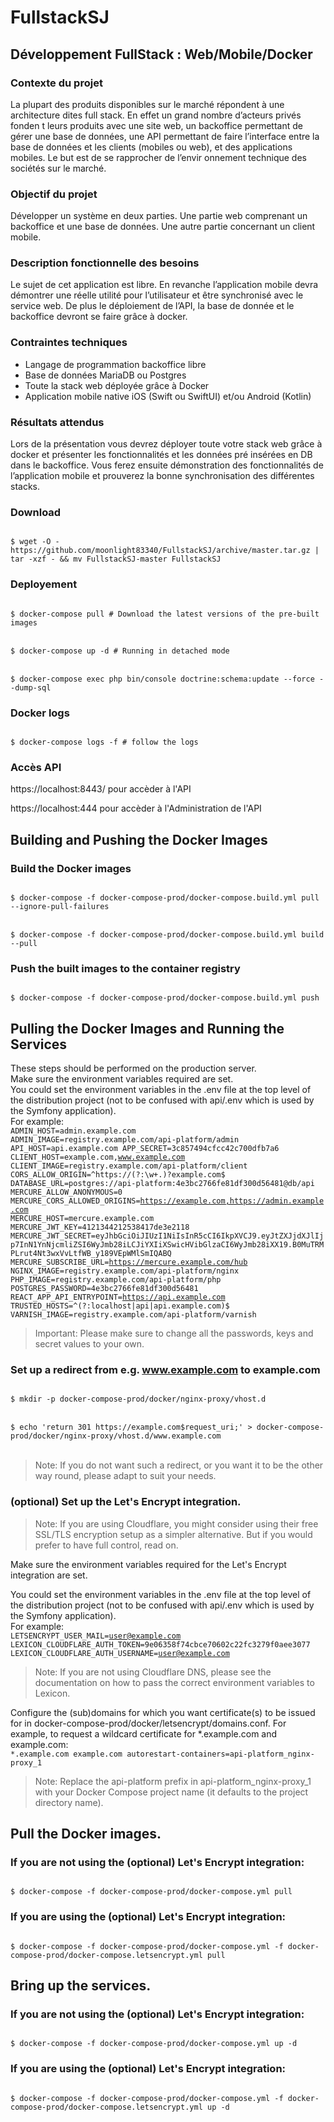 # FullstackSJ
## Développement FullStack : Web/Mobile/Docker

### Contexte du projet
La plupart des produits disponibles sur le marché répondent à une architecture dites full stack.
En effet un grand nombre d’acteurs privés fonden t leurs produits avec une site web, un
backoffice permettant de gérer une base de données, une API permettant de faire l’interface
entre la base de données et les clients (mobiles ou web), et des applications mobiles. Le but est
de se rapprocher de l’envir onnement technique des sociétés sur le marché.

### Objectif du projet
Développer un système en deux parties. Une partie web comprenant un backoffice et une base
de données. Une autre partie concernant un client mobile.

### Description fonctionnelle des besoins
Le sujet de cet application est libre. En revanche l’application mobile devra démontrer une réelle
utilité pour l’utilisateur et être synchronisé avec le service web. De plus le déploiement de l’API,
la base de donnée et le backoffice devront se faire grâce à docker.

### Contraintes techniques
- Langage de programmation backoffice libre
- Base de données MariaDB ou Postgres
- Toute la stack web déployée grâce à Docker
- Application mobile native iOS (Swift ou SwiftUI) et/ou Android (Kotlin)

### Résultats attendus
Lors de la présentation vous devrez déployer toute votre stack web grâce à docker et présenter
les fonctionnalités et les données pré insérées en DB dans le backoffice. Vous ferez ensuite
démonstration des fonctionnalités de l’application mobile et prouverez la bonne synchronisation
des différentes stacks.

### Download
<code>
$ wget -O - https://github.com/moonlight83340/FullstackSJ/archive/master.tar.gz | tar -xzf - && mv FullstackSJ-master FullstackSJ
</code>

### Deployement
<code>
$ docker-compose pull # Download the latest versions of the pre-built images
</code>
<br/>
<code>
$ docker-compose up -d # Running in detached mode
</code>
<br/>
<code>
$ docker-compose exec php bin/console doctrine:schema:update --force --dump-sql
</code>

### Docker logs
<code>
$ docker-compose logs -f # follow the logs
</code>

### Accès API
https://localhost:8443/ pour accèder à l'API

https://localhost:444 pour accèder à l'Administration de l'API

## Building and Pushing the Docker Images

### Build the Docker images
<code>
$ docker-compose -f docker-compose-prod/docker-compose.build.yml pull --ignore-pull-failures
</code>
<br/>
<code>
$ docker-compose -f docker-compose-prod/docker-compose.build.yml build --pull
</code>

### Push the built images to the container registry
<code>
$ docker-compose -f docker-compose-prod/docker-compose.build.yml push
</code>

## Pulling the Docker Images and Running the Services
These steps should be performed on the production server.
<br/>
Make sure the environment variables required are set.
<br/>
You could set the environment variables in the .env file at the top level of the distribution project (not to be confused with api/.env which is used by the Symfony application). 
<br/>
For example:
<code>
ADMIN_HOST=admin.example.com
ADMIN_IMAGE=registry.example.com/api-platform/admin
API_HOST=api.example.com
APP_SECRET=3c857494cfcc42c700dfb7a6
CLIENT_HOST=example.com,www.example.com
CLIENT_IMAGE=registry.example.com/api-platform/client
CORS_ALLOW_ORIGIN=^https://(?:\w+\.)?example\.com$
DATABASE_URL=postgres://api-platform:4e3bc2766fe81df300d56481@db/api
MERCURE_ALLOW_ANONYMOUS=0
MERCURE_CORS_ALLOWED_ORIGINS=https://example.com,https://admin.example.com
MERCURE_HOST=mercure.example.com
MERCURE_JWT_KEY=4121344212538417de3e2118
MERCURE_JWT_SECRET=eyJhbGciOiJIUzI1NiIsInR5cCI6IkpXVCJ9.eyJtZXJjdXJlIjp7InN1YnNjcmliZSI6WyJmb28iLCJiYXIiXSwicHVibGlzaCI6WyJmb28iXX19.B0MuTRMPLrut4Nt3wxVvLtfWB_y189VEpWMlSmIQABQ
MERCURE_SUBSCRIBE_URL=https://mercure.example.com/hub
NGINX_IMAGE=registry.example.com/api-platform/nginx
PHP_IMAGE=registry.example.com/api-platform/php
POSTGRES_PASSWORD=4e3bc2766fe81df300d56481
REACT_APP_API_ENTRYPOINT=https://api.example.com
TRUSTED_HOSTS=^(?:localhost|api|api\.example\.com)$
VARNISH_IMAGE=registry.example.com/api-platform/varnish
</code>

<blockquote>
Important: Please make sure to change all the passwords, keys and secret values to your own.
</blockquote>
  
### Set up a redirect from e.g. www.example.com to example.com
<code>
$ mkdir -p docker-compose-prod/docker/nginx-proxy/vhost.d
</code>
<br/>
<code>
$ echo 'return 301 https://example.com$request_uri;' > docker-compose-prod/docker/nginx-proxy/vhost.d/www.example.com
</code>
<br/>
<blockquote>
Note: If you do not want such a redirect, or you want it to be the other way round, please adapt to suit your needs.
</blockquote>

### (optional) Set up the Let's Encrypt integration.
<blockquote>
Note: If you are using Cloudflare, you might consider using their free SSL/TLS encryption setup as a simpler alternative. But if you would prefer to have full control, read on.
</blockquote>
Make sure the environment variables required for the Let's Encrypt integration are set.

You could set the environment variables in the .env file at the top level of the distribution project (not to be confused with api/.env which is used by the Symfony application). 
<br/>
For example:
<code>
LETSENCRYPT_USER_MAIL=user@example.com
LEXICON_CLOUDFLARE_AUTH_TOKEN=9e06358f74cbce70602c22fc3279f0aee3077
LEXICON_CLOUDFLARE_AUTH_USERNAME=user@example.com
</code>
<blockquote>
Note: If you are not using Cloudflare DNS, please see the documentation on how to pass the correct environment variables to Lexicon.
</blockquote>
Configure the (sub)domains for which you want certificate(s) to be issued for in docker-compose-prod/docker/letsencrypt/domains.conf. For example, to request a wildcard certificate for *.example.com and example.com:

<code>
*.example.com example.com autorestart-containers=api-platform_nginx-proxy_1
</code>

<blockquote>
Note: Replace the api-platform prefix in api-platform_nginx-proxy_1 with your Docker Compose project name (it defaults to the project directory name).
</blockquote>

## Pull the Docker images.

### If you are not using the (optional) Let's Encrypt integration:
<code>
$ docker-compose -f docker-compose-prod/docker-compose.yml pull
</code>

### If you are using the (optional) Let's Encrypt integration:
<code>
$ docker-compose -f docker-compose-prod/docker-compose.yml -f docker-compose-prod/docker-compose.letsencrypt.yml pull
</code>

## Bring up the services.

### If you are not using the (optional) Let's Encrypt integration:
<code>
$ docker-compose -f docker-compose-prod/docker-compose.yml up -d
</code>

### If you are using the (optional) Let's Encrypt integration:
<code>
$ docker-compose -f docker-compose-prod/docker-compose.yml -f docker-compose-prod/docker-compose.letsencrypt.yml up -d
</code>

